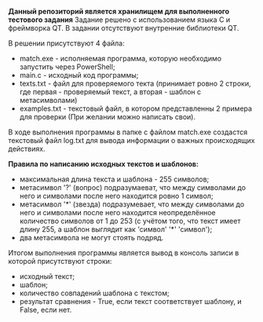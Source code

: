 **Данный репозиторий является хранилищем для выполненного тестового задания**
Задание решено с использованием языка C и фреймворка QT. В задании отсутствуют внутренние библиотеки QT. 

В решении присутствуют 4 файла:
- match.exe - исполняемая программа, которую необходимо запустить через PowerShell; 
- main.c - исходный код программы; 
- texts.txt - файл для проверяемого текта (принимает ровно 2 строки, где первая - проверяемый текст, а вторая - шаблон с метасимволами) 
- examples.txt - текстовый файл, в котором представленны 2 примера для проверки (При желании можно написать свои).

В ходе выполнения программы в папке с файлом match.exe создастся текстовый файл log.txt для вывода информации о важных происходящих действиях.

**Правила по написанию исходных текстов и шаблонов:**
- максимальная длина текста и шаблона - 255 символов;
- метасимвол '?' (вопрос) подразумаеват, что между символами до него и символами после него находится ровно 1 символ;
- метасимвол '\*' (звезда) подразумевает, что между символами до него и символами после него находится неопределённое количество символов от 1 до 253 (с учётом того, что текст имеет длину 255, а шаблон выглядит как 'символ' '\*' 'символ');
- два метасимвола не могут стоять подряд.

Итогом выполнения программы является вывод в консоль записи в которой присутствуют строки:
- исходный текст;
- шаблон;
- количество совпадений шаблона с текстом;
- результат сравнения - True, если текст соответствует шаблону, и False, если нет.
